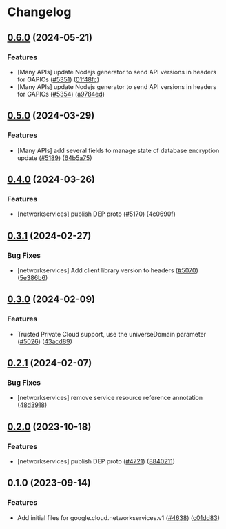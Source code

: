 # Changelog

## [0.6.0](https://github.com/googleapis/google-cloud-node/compare/networkservices-v0.5.0...networkservices-v0.6.0) (2024-05-21)


### Features

* [Many APIs] update Nodejs generator to send API versions in headers for GAPICs ([#5351](https://github.com/googleapis/google-cloud-node/issues/5351)) ([01f48fc](https://github.com/googleapis/google-cloud-node/commit/01f48fce63ec4ddf801d59ee2b8c0db9f6fb8372))
* [Many APIs] update Nodejs generator to send API versions in headers for GAPICs ([#5354](https://github.com/googleapis/google-cloud-node/issues/5354)) ([a9784ed](https://github.com/googleapis/google-cloud-node/commit/a9784ed3db6ee96d171762308bbbcd57390b6866))

## [0.5.0](https://github.com/googleapis/google-cloud-node/compare/networkservices-v0.4.0...networkservices-v0.5.0) (2024-03-29)


### Features

* [Many APIs] add several fields to manage state of database encryption update ([#5189](https://github.com/googleapis/google-cloud-node/issues/5189)) ([64b5a75](https://github.com/googleapis/google-cloud-node/commit/64b5a759caa979837199086c2d546a565ad2b3b1))

## [0.4.0](https://github.com/googleapis/google-cloud-node/compare/networkservices-v0.3.1...networkservices-v0.4.0) (2024-03-26)


### Features

* [networkservices] publish DEP proto ([#5170](https://github.com/googleapis/google-cloud-node/issues/5170)) ([4c0690f](https://github.com/googleapis/google-cloud-node/commit/4c0690fc833c115159b83192d0ae72356a629dd8))

## [0.3.1](https://github.com/googleapis/google-cloud-node/compare/networkservices-v0.3.0...networkservices-v0.3.1) (2024-02-27)


### Bug Fixes

* [networkservices] Add client library version to headers ([#5070](https://github.com/googleapis/google-cloud-node/issues/5070)) ([5e386b6](https://github.com/googleapis/google-cloud-node/commit/5e386b6ec6ce8301f7563106da94852661cf1af6))

## [0.3.0](https://github.com/googleapis/google-cloud-node/compare/networkservices-v0.2.1...networkservices-v0.3.0) (2024-02-09)


### Features

* Trusted Private Cloud support, use the universeDomain parameter  ([#5026](https://github.com/googleapis/google-cloud-node/issues/5026)) ([43acd89](https://github.com/googleapis/google-cloud-node/commit/43acd893e6c428f219d62f0c4264e4db78b99f99))

## [0.2.1](https://github.com/googleapis/google-cloud-node/compare/networkservices-v0.2.0...networkservices-v0.2.1) (2024-02-07)


### Bug Fixes

* [networkservices] remove service resource reference annotation ([48d3918](https://github.com/googleapis/google-cloud-node/commit/48d39189f57fd8a86051da696ae715bbf855d4ff))

## [0.2.0](https://github.com/googleapis/google-cloud-node/compare/networkservices-v0.1.0...networkservices-v0.2.0) (2023-10-18)


### Features

* [networkservices] publish DEP proto ([#4721](https://github.com/googleapis/google-cloud-node/issues/4721)) ([8840211](https://github.com/googleapis/google-cloud-node/commit/884021190e490434fa232458350b9a9d2f3a6e96))

## 0.1.0 (2023-09-14)


### Features

* Add initial files for google.cloud.networkservices.v1 ([#4638](https://github.com/googleapis/google-cloud-node/issues/4638)) ([c01dd83](https://github.com/googleapis/google-cloud-node/commit/c01dd83a6b89c069eb16ffcb79d21b2b8e684278))
